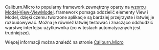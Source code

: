 ﻿Caliburn.Micro to popularny framework zewnętrzny oparty na [wzorcu Model-View-ViewModel](https://en.wikipedia.org/wiki/Model%E2%80%93view%E2%80%93viewmodel). framework pomaga oddzielić elementy View i Model, dzięki czemu tworzone aplikacje są bardziej przejrzyste i łatwiej je rozbudowywać. Można je również łatwiej testować i znacząco odchudzić warstwę interfejsu użytkownika (co w testach automatycznych jest trudniejsze).

Więcej informacji można znaleźć na stronie [Caliburn.Micro](http://caliburnmicro.com/)
